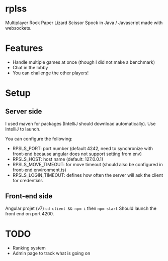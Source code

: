 # rplss

Multiplayer Rock Paper Lizard Scissor Spock in Java / Javascript made with websockets.

# Features

- Handle multiple games at once (though I did not make a benchmark)
- Chat in the lobby
- You can challenge the other players!

# Setup

## Server side
I used maven for packages (IntelliJ should download automatically).
Use IntelliJ to launch.

You can configure the following:
- RPSLS_PORT: port number (default 4242, need to synchronize with front-end because angular does not support setting from env)
- RPSLS_HOST: host name (default: 127.0.0.1)
- RPSLS_MOVE_TIMEOUT: for move timeout (should also be configured in front-end environment.ts)
- RPSLS_LOGIN_TIMEOUT: defines how often the server will ask the client for credentials

## Front-end side
Angular projet (v7)
```cd client && npm i```
then ```npm start```
Should launch the front end on port 4200.

# TODO

- Ranking system
- Admin page to track what is going on

